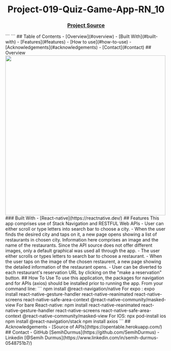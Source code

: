 <h1 align="center">Project-019-Quiz-Game-App-RN_10</h1>
<div align="center">
  <h3>
    <a href="https://github.com/raymondaksu/Project-019-Quiz-Game-App-RN_10.git">
      Project Source
    </a>
  </h3>
</div>
<!-- TABLE OF CONTENTS -->
``` ```
## Table of Contents
- [Overview](#overview)
- [Built With](#built-with)
- [Features](#features)
- [How to use](#how-to-use)
- [Acknowledgements](#acknowledgements)
- [Contact](#contact)
<!-- OVERVIEW -->
## Overview
<img src="QuizGameApp.gif" height="500">
### Built With
<!-- This section should list any major frameworks that you built your project using. Here are a few examples.-->
- [React-native](https://reactnative.dev/)
## Features
This app comprises use of Stack Navigation and RESTFUL Web APIs
- User can either scroll or type letters into search bar to choose a city. 
- When the user finds the desired city and taps on it, a new page opens showing a list of restaurants in chosen city. Information here comprises an image and the name of the restaurants. Since the API source does not offer different images, only a default graphical was used all through the app.
- The user either scrolls or types letters to search bar to choose a restaurant. 
- When the user taps on the image of the chosen restaurent, a new page showing the detailed information of the restaurant opens. 
- User can be diverted to each restaurant's reservation URL by clicking on the "make a reservation" button.
## How To Use
To use this application, the packages for navigation and for APIs (axios) should be installed prior to running the app. From your command line:
```
npm install @react-navigation/native
For expo :
expo install react-native-gesture-handler react-native-reanimated react-native-screens react-native-safe-area-context @react-native-community/masked-view
For bare React-native:
npm install react-native-reanimated react-native-gesture-handler react-native-screens react-native-safe-area-context @react-native-community/masked-view
For IOS:
npx pod-install ios
npm install @react-navigation/stack
npm install axios
```
## Acknowledgements
<!-- This section should list any articles or add-ons/plugins that helps you to complete the project. This is optional but it will help you in the future. For exmpale -->
- [Source of APIs](https://opentable.herokuapp.com/)
## Contact
- GitHub [SemihDurmus](https://github.com/SemihDurmus)
- Linkedin [@Semih Durmus](https://www.linkedin.com/in/semih-durmus-0548751b7/)
